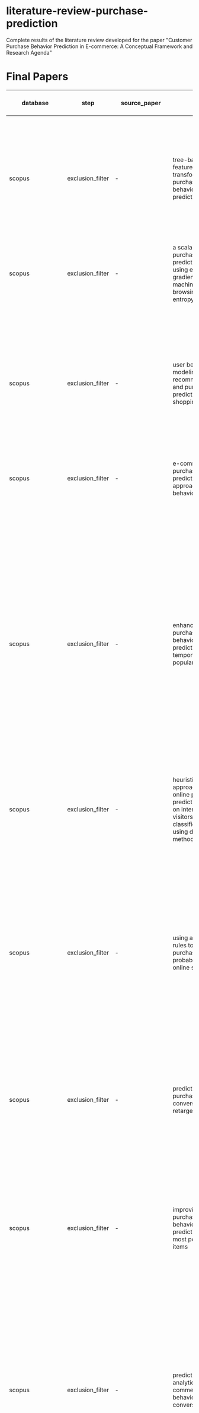 # literature-review-purchase-prediction
Complete results of the literature review developed for the paper "Customer Purchase Behavior Prediction in E-commerce: A Conceptual Framework and Research Agenda"

# Final Papers

| database            | step             | source_paper                                                                                                               | title                                                                                                                        | year | task                        |                          |                           |                              |                                       |                                        |                                     |                     |                             | applications                                                                                                                                                                                                                                                                                                                                                                                                                          | dataset description                                                                                                                                                                                                                                                                                                                                                                                                                                                                                                                                                                                                                                                                                                                                                                                                                                                                                                                                                                                                                                                                                                                                                           | dataset                              | feature construction   |                        |                        |                        | Contribution and Targeted Research Gap                                                                                                                                                                                                                                                                                                                                                                                                                                                                                                                          | predictive method                | algorithm                                                                                                                                                                                                                                                                                                                                                                                                                                                                                                                                                                                                                                                                                                                                                                                                                                                                                          | results                                                                                                                                                                                                                                                                                                                                                                                                                              |
| ------------------- | ---------------- | -------------------------------------------------------------------------------------------------------------------------- | ---------------------------------------------------------------------------------------------------------------------------- | ---- | --------------------------- | ------------------------ | ------------------------- | ---------------------------- | ------------------------------------- | -------------------------------------- | ----------------------------------- | ------------------- | --------------------------- | ------------------------------------------------------------------------------------------------------------------------------------------------------------------------------------------------------------------------------------------------------------------------------------------------------------------------------------------------------------------------------------------------------------------------------------- | ----------------------------------------------------------------------------------------------------------------------------------------------------------------------------------------------------------------------------------------------------------------------------------------------------------------------------------------------------------------------------------------------------------------------------------------------------------------------------------------------------------------------------------------------------------------------------------------------------------------------------------------------------------------------------------------------------------------------------------------------------------------------------------------------------------------------------------------------------------------------------------------------------------------------------------------------------------------------------------------------------------------------------------------------------------------------------------------------------------------------------------------------------------------------------- | ------------------------------------ | ---------------------- | ---------------------- | ---------------------- | ---------------------- | --------------------------------------------------------------------------------------------------------------------------------------------------------------------------------------------------------------------------------------------------------------------------------------------------------------------------------------------------------------------------------------------------------------------------------------------------------------------------------------------------------------------------------------------------------------- | -------------------------------- | -------------------------------------------------------------------------------------------------------------------------------------------------------------------------------------------------------------------------------------------------------------------------------------------------------------------------------------------------------------------------------------------------------------------------------------------------------------------------------------------------------------------------------------------------------------------------------------------------------------------------------------------------------------------------------------------------------------------------------------------------------------------------------------------------------------------------------------------------------------------------------------------------- | ------------------------------------------------------------------------------------------------------------------------------------------------------------------------------------------------------------------------------------------------------------------------------------------------------------------------------------------------------------------------------------------------------------------------------------ |
|                     |                  |                                                                                                                            |                                                                                                                              |      | task counter_amount_session | task counter_time_amount | task counter_product_time | task counter_session_product | task counter_budget_purchase_decision | task counter_product_purchase_decision | task counter_time_purchase_decision | task counter_intent | task counter_buying_session |                                                                                                                                                                                                                                                                                                                                                                                                                                       |                                                                                                                                                                                                                                                                                                                                                                                                                                                                                                                                                                                                                                                                                                                                                                                                                                                                                                                                                                                                                                                                                                                                                                               |                                      | feature construction A | feature construction R | feature construction P | feature construction L |                                                                                                                                                                                                                                                                                                                                                                                                                                                                                                                                                                 |                                  |                                                                                                                                                                                                                                                                                                                                                                                                                                                                                                                                                                                                                                                                                                                                                                                                                                                                                                    |                                                                                                                                                                                                                                                                                                                                                                                                                                      |
| scopus              | exclusion_filter | -                                                                                                                          | tree-based feature transformation for purchase behavior prediction                                                           | 2018 |                             |                          |                           |                              |                                       |                                        |                                     |                     | x                           | targeted marketing                                                                                                                                                                                                                                                                                                                                                                                                                    | Clickstream - Yoochoose (provides a large number of sessions from an online e-commerce retailer for RecSys 2015 Challenge [15]), Diginetica (CIKM Cup 2016)                                                                                                                                                                                                                                                                                                                                                                                                                                                                                                                                                                                                                                                                                                                                                                                                                                                                                                                                                                                                                   | Clickstream                          | X                      | -                      | -                      | -                      | feature engineering - feature transformation based on tree-ensemble to deal with complexity of highdimensional categorical variables                                                                                                                                                                                                                                                                                                                                                                                                                            | Classical Data Mining Classifier | tree ensemble model                                                                                                                                                                                                                                                                                                                                                                                                                                                                                                                                                                                                                                                                                                                                                                                                                                                                                | 0.68 recall                                                                                                                                                                                                                                                                                                                                                                                                                          |
| scopus              | exclusion_filter | -                                                                                                                          | a scalable purchase intention prediction system using extreme gradient boosting machines with browsing content entropy       | 2018 |                             |                          |                           |                              |                                       |                                        |                                     | x                   |                             | targeted marketing; offers awareness                                                                                                                                                                                                                                                                                                                                                                                                  | Clickstream & Transactions - The dataset contains 9,249,729 anonymous browsing sessions. 509,696 (5.51%) browsing sessions lead to ultimate customers’ purchase. 52,739 product viewing and purchasing transactions are recorded                                                                                                                                                                                                                                                                                                                                                                                                                                                                                                                                                                                                                                                                                                                                                                                                                                                                                                                                              | Clickstream & Transactions           | X                      | -                      | X                      | -                      | feature engineering - browsing contents and shopper orientations have not been engineered into feature space to predict purchase intent                                                                                                                                                                                                                                                                                                                                                                                                                         | Classical Data Mining Classifier | XGBoost - Extreme Gradient Boosting Machines with ensemble of decision trees                                                                                                                                                                                                                                                                                                                                                                                                                                                                                                                                                                                                                                                                                                                                                                                                                       | 34.5% F1                                                                                                                                                                                                                                                                                                                                                                                                                             |
| scopus              | exclusion_filter | -                                                                                                                          | user behaviour modeling, recommendations, and purchase prediction during shopping festivals                                  | 2018 |                             |                          |                           |                              |                                       |                                        |                                     |                     | x                           | layout personalization; stock management optimization; load balance optimization                                                                                                                                                                                                                                                                                                                                                      | Clickstream - anonymized online shopping logs of 47,906 users involving 236,809 items. 581,430 entries record users’ online shopping behaviours through JD websites or apps on November 10,11 and 12 in 2016                                                                                                                                                                                                                                                                                                                                                                                                                                                                                                                                                                                                                                                                                                                                                                                                                                                                                                                                                                  | Clickstream                          | X                      | -                      | -                      | -                      | short-term behavior modeling in single sessions                                                                                                                                                                                                                                                                                                                                                                                                                                                                                                                 | Collaborative Filtering          | matrix factorization method WR-MF;  Logistic regression for prediction                                                                                                                                                                                                                                                                                                                                                                                                                                                                                                                                                                                                                                                                                                                                                                                                                             | AUC 84% for category phone, above 75% for all categories                                                                                                                                                                                                                                                                                                                                                                             |
| scopus              | exclusion_filter | -                                                                                                                          | e-commerce purchase prediction approach by user behavior data                                                                | 2017 |                             |                          |                           |                              |                                       |                                        |                                     |                     | x                           | product recommendation; purchase trends discovery                                                                                                                                                                                                                                                                                                                                                                                     | Clickstream - Ali Mobile Recommendation Competition held in 2015 which consisted of the huge amount of the clicking behavior log from 10,000 mobile users in one month                                                                                                                                                                                                                                                                                                                                                                                                                                                                                                                                                                                                                                                                                                                                                                                                                                                                                                                                                                                                        | Clickstream                          | X                      | -                      | -                      | -                      | feature engineering for clickstream                                                                                                                                                                                                                                                                                                                                                                                                                                                                                                                             | Classical Data Mining Classifier | multinomial naive Bayes (MNB), independent features                                                                                                                                                                                                                                                                                                                                                                                                                                                                                                                                                                                                                                                                                                                                                                                                                                                | 82.91% F1                                                                                                                                                                                                                                                                                                                                                                                                                            |
| scopus              | exclusion_filter | -                                                                                                                          | enhancing purchase behavior prediction with temporally popular items                                                         | 2017 |                             |                          |                           |                              |                                       |                                        |                                     |                     | x                           | -                                                                                                                                                                                                                                                                                                                                                                                                                                     | RecSys 2015 Challenge provides a large number of sessions from an online e-commerce retailer [1]. Our experiment is based on this dataset. As shown in Table 1, the dataset is large-scale and extremely imbalanced. There are 33 million sessions and only 5.5% of those session is buy sessions.                                                                                                                                                                                                                                                                                                                                                                                                                                                                                                                                                                                                                                                                                                                                                                                                                                                                            | Clickstream                          | X                      | -                      | X                      | -                      | feature engineering - temporal popular items                                                                                                                                                                                                                                                                                                                                                                                                                                                                                                                    | Classical Data Mining Classifier | For Logistic Regression(LR), we use LibLinear†which is a library for the linear classification. The standard L2 regularization is used in the experiments. For Factorization Machines(FM), we use LibFM†† which is an implementation of factorization machines. Markov Chain Monte Carlo is used to learn the model. For Gradient Boosting decision tree(GB), we use the XGBoost††† library. We concentrate on the binary classification with the logistic loss function, and use tree boosters and L2 regularization term on weights                                                                                                                                                                                                                                                                                                                                                              | 33.14 F1                                                                                                                                                                                                                                                                                                                                                                                                                             |
| scopus              | exclusion_filter | -                                                                                                                          | heuristic approach to online purchase prediction based on internet store visitors classification using data mining methods   | 2017 |                             |                          |                           |                              |                                       |                                        |                                     |                     | x                           | targeted marketing                                                                                                                                                                                                                                                                                                                                                                                                                    | The data are full, but with very short coverage of online transactions in time. 428 unique visits in period from 24-08-2016 till 25-08-2016. Among them only 6 visits ended with a purchase (1,4%).                                                                                                                                                                                                                                                                                                                                                                                                                                                                                                                                                                                                                                                                                                                                                                                                                                                                                                                                                                           | Clickstream & Transactions           | X                      | -                      | -                      | -                      | provide guidelines with steps/heuristics for purchase prediction in E-commerce                                                                                                                                                                                                                                                                                                                                                                                                                                                                                  | Classical Data Mining Classifier | Rpart, Ctree, randomForest, glm, kknn                                                                                                                                                                                                                                                                                                                                                                                                                                                                                                                                                                                                                                                                                                                                                                                                                                                              | 99.53 Acc                                                                                                                                                                                                                                                                                                                                                                                                                            |
| scopus              | exclusion_filter | -                                                                                                                          | using association rules to assess purchase probability in online stores                                                      | 2017 |                             |                          |                           |                              |                                       |                                        |                                     |                     | x                           | targeted marketing; load balance optimization; real-time customer addressing in case of abandoned cars                                                                                                                                                                                                                                                                                                                                | We used data recorded in server logs from April 01 to September 30, 2014 (13 552 772 HTTP requests, 4 GB in total). The user session set contained 33 354 user sessions. Among them 6 171 sessions were classified as performed by innovative customers (466 of these sessions, i.e. 7.55 %, ended with a purchase), and 5 415 sessions were performed by traditional customers (including 207 sessions, i.e. 3.82 %, ended with a purchase).                                                                                                                                                                                                                                                                                                                                                                                                                                                                                                                                                                                                                                                                                                                                 | Clickstream                          | X                      | X                      | -                      | -                      | first application of association rule mining to reveal key customers during online sessions                                                                                                                                                                                                                                                                                                                                                                                                                                                                     | Classical Data Mining Classifier | association rule mining is based on A-priori algorithm; determining frequent k-element sets of events for different k; to identify these events in a user session which increase the probability of a product purchase based on support and confidence                                                                                                                                                                                                                                                                                                                                                                                                                                                                                                                                                                                                                                             | 92% Confidence that customers following specific patterns will buy in a session                                                                                                                                                                                                                                                                                                                                                      |
| scopus              | exclusion_filter | -                                                                                                                          | predicting online purchase conversion for retargeting                                                                        | 2017 |                             |                          | x                         |                              |                                       |                                        |                                     |                     |                             | targeted marketing                                                                                                                                                                                                                                                                                                                                                                                                                    | generated a dataset which is simulated based on real-world datasets including RecSys 2015. generated 0.6 billion page visits with 45 million product-relevant events based on these patterns                                                                                                                                                                                                                                                                                                                                                                                                                                                                                                                                                                                                                                                                                                                                                                                                                                                                                                                                                                                  | Clickstream                          | X                      | -                      | -                      | -                      | feature engineering and model - model the interdependency of product- and customer-level conversion patterns                                                                                                                                                                                                                                                                                                                                                                                                                                                    | Probabilistic Classifier         | Prediction: P r(c, p) = P r(ADOPT|Ec) ≈ P r(ADOPT|F1 c,p, F2 c,p, F3 c,p) - Naive Regression and Periodicity-aware Regression; P r(c, p)) is the probability of the customer c purchasing the product p at the time interval (i.e., [t0 : t0 + Δt]); to analyze browsing history Ec (a sequence of page visit events of c), we leverage three predictive factors Purchase Transition (F1 c,p - bought smartphone last week, probably will get phone case next week and not another smartphone), Browsing Ratio (F2 c,p - as a shopper makes more visits, he/she will be increasingly likely to purchase) and Browsing duration (F3 c,p - customers tend to take deliberation time [22] from a few hours to a few days in browsing p’s page until purchasing p while a large portion of customers with no specific intention of purchasing anything stops their browsing activity on p soon) from E | -                                                                                                                                                                                                                                                                                                                                                                                                                                    |
| scopus              | exclusion_filter | -                                                                                                                          | improving purchase behavior prediction with most popular items                                                               | 2017 |                             |                          |                           |                              |                                       |                                        |                                     |                     | x                           | # product recommendation (suggest products for customer’s shopping basket;  user, who is not registered and a temporary visitor, can be attracted by recommending him the discounted item if the user’s preference for this item is determined by his short-term browsing information); # layout personalization (order of results search query results based on preference analysis of customer; optimize disposition of products);  | RecSys 2015 Challenge provides a large number of sessions from an online e-commerce retailer[1]. Our experiment is based on this dataset. As shown in Table 1, the dataset is large-scale and extremely imbalanced. There are 33 million sessions and only 5.5% of those session is buy sessions.                                                                                                                                                                                                                                                                                                                                                                                                                                                                                                                                                                                                                                                                                                                                                                                                                                                                             | Clickstream                          | X                      | -                      | X                      | -                      | feature engineering - temporal popular items                                                                                                                                                                                                                                                                                                                                                                                                                                                                                                                    | Classical Data Mining Classifier | Logistic Regression (LR), Factorization Machines (FM)[8] and Gradient Boosting decision tree (GB)                                                                                                                                                                                                                                                                                                                                                                                                                                                                                                                                                                                                                                                                                                                                                                                                  | 0.341 F1                                                                                                                                                                                                                                                                                                                                                                                                                             |
| scopus              | exclusion_filter | -                                                                                                                          | predictive analytics  of  e-commerce  search  behavior  for conversion                                                       | 2017 |                             |                          |                           |                              |                                       |                                        |                                     |                     | x                           | targeted marketing                                                                                                                                                                                                                                                                                                                                                                                                                    |  weblogs from Walmart.com. The data in this study is from the search/browse component that tracks the customers’ searching and browsing behavior prior to an item being added to a shopping cart. 6,944,274 lines of records, each representing a search request sent to the U.S. based servers from 0:00 to 24:00 PDT on June 2, 2014                                                                                                                                                                                                                                                                                                                                                                                                                                                                                                                                                                                                                                                                                                                                                                                                                                        | Clickstream                          | X                      | X                      | X                      | -                      | feature engineering - variables derived from search behavior for random forest                                                                                                                                                                                                                                                                                                                                                                                                                                                                                  | Classical Data Mining Classifier | Random Forest and Logistic Regression                                                                                                                                                                                                                                                                                                                                                                                                                                                                                                                                                                                                                                                                                                                                                                                                                                                              | 76% acc                                                                                                                                                                                                                                                                                                                                                                                                                              |
| scopus              | exclusion_filter | -                                                                                                                          | application of neural network to predict purchases in online store                                                           | 2017 |                             |                          |                           |                              |                                       |                                        |                                     |                     | x                           | # product recommendation; # load balance optimization (providing customers characterized by the high probability of making a purchase with better quality of service (QoS) in terms of service time (e.g., by request priority queuing) under the server overload)                                                                                                                                                                    | data written in Web server logs from 1 April to 30 September 2014. HTTP requests were used to reconstruct user sessions. The set of user sessions contained 33,354 samples (873 buying sessions and 32,481 non-buying ones)                                                                                                                                                                                                                                                                                                                                                                                                                                                                                                                                                                                                                                                                                                                                                                                                                                                                                                                                                   | Clickstream                          | X                      | -                      | -                      | -                      | ANNs to learn relationships from user sessions reconstructed from low-level HTTP data                                                                                                                                                                                                                                                                                                                                                                                                                                                                           | Classical Data Mining Classifier | Neural Network Multilayer Perceptron with Backpropagation                                                                                                                                                                                                                                                                                                                                                                                                                                                                                                                                                                                                                                                                                                                                                                                                                                          | 99.6% acc                                                                                                                                                                                                                                                                                                                                                                                                                            |
| scopus              | exclusion_filter | -                                                                                                                          | investigating purchase conversion by uncovering online visit patterns                                                        | 2016 |                             |                          |                           |                              |                                       |                                        |                                     |                     | x                           | targeted marketing; product recommendation                                                                                                                                                                                                                                                                                                                                                                                            | The data contain information on the visit (Internet session) and purchase records of online shoppers at the website for a period of 16 months from February 2013 to May 2014.  11.2% resulted in purchase conversion.                                                                                                                                                                                                                                                                                                                                                                                                                                                                                                                                                                                                                                                                                                                                                                                                                                                                                                                                                         | Clickstream & Transactions           | X                      | X                      | -                      | -                      |  investigate online shopping dynamics across store visits and identify customers’ visit patterns as an important source of predictive information about their visit and purchase behaviors                                                                                                                                                                                                                                                                                                                                                                      | Probabilistic Classifier         | Bayesian approach; probability of purchase is based on a probability function; Bayesian  approach  and  use  the  Markov Chain  Monte  Carlo  (MCMC)  methods  to  estimate the  proposed  model                                                                                                                                                                                                                                                                                                                                                                                                                                                                                                                                                                                                                                                                                                   | The true positive hit rate is 0.17 (= 254/1,498) for Model 6 and 0.19 (= 288/1,498) for Model 8, and the true negative hit rate is 0.89 (= 10,574/11,826) for Model 6 and 0.91 (= 10,727/11,826) for Model 8                                                                                                                                                                                                                         |
| scopus              | exclusion_filter | -                                                                                                                          | purchase prediction using tmall-specific features                                                                            | 2016 |                             |                          |                           |                              |                                       | x                                      |                                     |                     |                             | product recommendation                                                                                                                                                                                                                                                                                                                                                                                                                | a dataset from the Tmall Recommendation Prize 2014, Season 1‡. The dataset contains 182,880 rows corresponding to user-brand action records, each point of which contains user ID, brand ID, action type, and date information. All user and brand IDs are hash-mapped and encrypted                                                                                                                                                                                                                                                                                                                                                                                                                                                                                                                                                                                                                                                                                                                                                                                                                                                                                          | Clickstream & Transactions           | X                      | -                      | -                      | -                      | feature engineering specifically for a website:  identifying Tmall-specific features                                                                                                                                                                                                                                                                                                                                                                                                                                                                            | Classical Data Mining Classifier | Prediction with Random Regression Forest (500 trees, bootstrap training, user/brand ID pairs as inputs and returns output values between 0 and 1 which are computed as the mean predicted regression targets of the trees in the forest,  1 if the user buys this brand at least once during the label span; otherwise, we set the label to 0) and SVD; measured over the course of 3 months accurately predicts a user purchase in the fourth month; Baselines (LR, NB, SVR and time-SVD)                                                                                                                                                                                                                                                                                                                                                                                                         | F1 14% RF                                                                                                                                                                                                                                                                                                                                                                                                                            |
| scopus              | exclusion_filter | -                                                                                                                          | repeat buyer prediction for e-commerce                                                                                       | 2016 |                             |                          |                           |                              |                                       |                                        | x                                   |                     |                             | targeted marketing                                                                                                                                                                                                                                                                                                                                                                                                                    | user activity log data                                                                                                                                                                                                                                                                                                                                                                                                                                                                                                                                                                                                                                                                                                                                                                                                                                                                                                                                                                                                                                                                                                                                                        | Clickstream & Transactions           | X                      | -                      | X                      | -                      | feature engineering for e-commerce purchase prediction                                                                                                                                                                                                                                                                                                                                                                                                                                                                                                          | Collaborative Filtering          | Factorization Machine [14], Logistic Regression [1], Random Forest, GBM [10], and XGBoost [6]                                                                                                                                                                                                                                                                                                                                                                                                                                                                                                                                                                                                                                                                                                                                                                                                      | 0.70 AUC                                                                                                                                                                                                                                                                                                                                                                                                                             |
| scopus              | exclusion_filter | -                                                                                                                          | portrait of an online shopper: understanding and predicting consumer behavior                                                | 2016 |                             | x                        |                           |                              |                                       |                                        |                                     |                     |                             | targeted marketing;                                                                                                                                                                                                                                                                                                                                                                                                                   | Yahoo Mail users in the US; Purchase confirmation e-mails received in Yahoo accounts of 20.1M users, who collectively made 121M purchases from several top retailers between February and September of 2014, amounting to total spending of 5.1B dollars. The dataset includes messages belonging exclusively to users who voluntarily opted-in for such studies. All the analysis has been performed in aggregate and on anonymized data; extract the list of purchased item names and the price of each item. The item name was used as input to a classifier that predicts the item category. We used a 3 levels deep, 1,733 node Pricegrabber taxonomy4 to categorize the items                                                                                                                                                                                                                                                                                                                                                                                                                                                                                           | Clickstream & Transactions           | X                      | -                      | -                      | -                      | purchase prediction based on features from purchase confirmation e-mails                                                                                                                                                                                                                                                                                                                                                                                                                                                                                        | Probabilistic Classifier         | Bayesian Network Classification                                                                                                                                                                                                                                                                                                                                                                                                                                                                                                                                                                                                                                                                                                                                                                                                                                                                    | 61% AUC for Amount; 63% for Time                                                                                                                                                                                                                                                                                                                                                                                                     |
| scopus              | exclusion_filter | -                                                                                                                          | multi-classes feature engineering with sliding window for purchase prediction in mobile commerce                             | 2016 |                             |                          |                           |                              |                                       | x                                      |                                     |                     |                             | product recommendation                                                                                                                                                                                                                                                                                                                                                                                                                | data is a table of 5,822,532,780 records, consisting of the behaviour logs of 5 million user towards 156 million items from 11/18/2014 to 12/18/2014. Each record is a user’s operation log upon an item, containing the behaviour types(click, collect, add to cart, buy), operating time and the user’s current location                                                                                                                                                                                                                                                                                                                                                                                                                                                                                                                                                                                                                                                                                                                                                                                                                                                    | Clickstream & Transactions           | X                      | X                      | -                      | -                      | feature engineering and data noise and unbalance handling                                                                                                                                                                                                                                                                                                                                                                                                                                                                                                       | Classical Data Mining Classifier | Gradient Boosting Decision Trees as the main model, which is referred to as GBDT[4], [5]. It combines weak learners into a single strong learner in an iterative way and can handle heterogeneous data; combine each model together by Logistic Regression, a linear model for classification problems. The results of every model and the offline test set are used as the input. After training we can get the blending model, which yields a binary output for each user-item record. Finally, we fetch top k record to submit, where k is a experience value                                                                                                                                                                                                                                                                                                                                   | F1 8.66%                                                                                                                                                                                                                                                                                                                                                                                                                             |
| scopus              | exclusion_filter | -                                                                                                                          | online footsteps to purchase: exploring consumer behaviors on online shopping sites                                          | 2015 |                             |                          |                           |                              |                                       |                                        |                                     |                     | x                           | layout personalization                                                                                                                                                                                                                                                                                                                                                                                                                | first dataset for the four online shopping sites (S1, S2, S3, and S4) containing the web access histories of all the consumers had been collected from Mar. 1st to Mar. 24th, 2014. The numbers of HTTP request logs for S1, S2, S3, and S4 are 79,375,439, 16,836,901, 5,062,218, and 3,348,474, respectively                                                                                                                                                                                                                                                                                                                                                                                                                                                                                                                                                                                                                                                                                                                                                                                                                                                                | Clickstream & Transactions           | X                      | -                      | -                      | -                      | benchmark with multiple online shops                                                                                                                                                                                                                                                                                                                                                                                                                                                                                                                            | Classical Data Mining Classifier | SVM with RBF Kernel                                                                                                                                                                                                                                                                                                                                                                                                                                                                                                                                                                                                                                                                                                                                                                                                                                                                                | S1 79 AUC; S2 84 AUC; S3 83 AUC; S4 82 AUC                                                                                                                                                                                                                                                                                                                                                                                           |
| scopus              | exclusion_filter | -                                                                                                                          | a study on prediction of user's tendency toward purchases in websites based on behavior models                               | 2014 |                             |                          |                           |                              |                                       |                                        |                                     |                     | x                           | product recommendation                                                                                                                                                                                                                                                                                                                                                                                                                | A training set consisted of 426335 transactions2 (equal to 50000 sessions) and a test set consisted of 44902 transactions (which consists of 10000 sessions)                                                                                                                                                                                                                                                                                                                                                                                                                                                                                                                                                                                                                                                                                                                                                                                                                                                                                                                                                                                                                  | Clickstream & Transactions           | X                      | X                      | -                      | -                      | feature engineering independent of product characteristics, as customers might not fit into a profile and buy multiple categories                                                                                                                                                                                                                                                                                                                                                                                                                               | Classical Data Mining Classifier | ConjunctiveRule, Ridor [7], and JRip from rule-based family, C4.5 [8], LMT (Logistic Model Trees) [9], ADTree (Alternating Decision Tree) [10], FT (Functional Trees) [11], RandomForest[12], and RandomTree from tree-based family, Logistic Regression, RBFNetwork (Radial-Basis Function Network), Multilayer Perceptron, SPegasos (SVM using stochastic gradient descent), and SVM from function-based family [13] have been tested; Weighted Voter KNN classification model to combine our classification models                                                                                                                                                                                                                                                                                                                                                                              | F1 97.2% KNN ensemble                                                                                                                                                                                                                                                                                                                                                                                                                |
| web_of_science      | exclusion_filter | -                                                                                                                          | changing perspectives: using graph metrics to predict purchase probabilities                                                 | 2018 |                             |                          |                           |                              |                                       |                                        |                                     |                     | x                           | -                                                                                                                                                                                                                                                                                                                                                                                                                                     | clickstream data of two large online retailers selling clothing and footwear, respectively; the first shop contains 58,545 unique users performing a total of 692,975 page views. Of all 80,184 sessions, 4,256 sessions (approx. 5.31%) result in a purchase by a user. The second shop has a lower visitor count of 18,759 users who account for 32,850 sessions and 475,500 page views                                                                                                                                                                                                                                                                                                                                                                                                                                                                                                                                                                                                                                                                                                                                                                                     | Clickstream & Transactions           | X                      | X                      | -                      | -                      | graph metrics for purchase prediction                                                                                                                                                                                                                                                                                                                                                                                                                                                                                                                           | Classical Data Mining Classifier | 23 graph measures to predict behavior with graph networks; centrality- and distance-based metrics; generalized linear logistic regression model (GLM) and two nonlinear tree-based models, which are random forest (RF) and gradient boosting machine (GB)                                                                                                                                                                                                                                                                                                                                                                                                                                                                                                                                                                                                                                         | dataset 1 clothes: 0.37 AUC; dataset 2 footwear: 0.31 AUC                                                                                                                                                                                                                                                                                                                                                                            |
| web_of_science      | exclusion_filter | -                                                                                                                          | clickstream & behavioral analysis with context awareness for e-commercial applications                                       | 2017 |                             |                          |                           |                              |                                       |                                        |                                     |                     | x                           | targeted marketing                                                                                                                                                                                                                                                                                                                                                                                                                    | clickstream data of the restaurant chosen by the user is used to predict whether the user will buy or not the items. If the user performs buy operation, the system recommends the user other suitable items that are usually bought with item recently chosen                                                                                                                                                                                                                                                                                                                                                                                                                                                                                                                                                                                                                                                                                                                                                                                                                                                                                                                | Clickstream & Transactions & Reviews | X                      | X                      | X                      | -                      | -                                                                                                                                                                                                                                                                                                                                                                                                                                                                                                                                                               | Classical Data Mining Classifier | Decision Tree                                                                                                                                                                                                                                                                                                                                                                                                                                                                                                                                                                                                                                                                                                                                                                                                                                                                                      | Prec 55%; Rec 57.89%                                                                                                                                                                                                                                                                                                                                                                                                                 |
| web_of_science      | exclusion_filter | -                                                                                                                          | predicting purchase proneness of anonymous user in mobile commerce                                                           | 2017 |                             |                          |                           |                              |                                       |                                        |                                     |                     | x                           | targeted marketing                                                                                                                                                                                                                                                                                                                                                                                                                    | data from an Internet insurance trading platform two weeks server log, sum to 1.5 million records                                                                                                                                                                                                                                                                                                                                                                                                                                                                                                                                                                                                                                                                                                                                                                                                                                                                                                                                                                                                                                                                             | Clickstream                          | X                      | -                      | -                      | -                      | short-term behavior modeling in single sessions                                                                                                                                                                                                                                                                                                                                                                                                                                                                                                                 | Classical Data Mining Classifier | Random Forest                                                                                                                                                                                                                                                                                                                                                                                                                                                                                                                                                                                                                                                                                                                                                                                                                                                                                      | 97.3 ACC                                                                                                                                                                                                                                                                                                                                                                                                                             |
| web_of_science      | exclusion_filter | -                                                                                                                          | predicting purchase behavior of e-commerce customer, one-stage or two-stage?                                                 | 2016 |                             |                          |                           |                              |                                       |                                        |                                     |                     | x                           | product recommendation; layout personalization                                                                                                                                                                                                                                                                                                                                                                                        | RecSys 2015 Challenge; 762,681 sessions, 3,000,009 clicks and 28,767 items in training dataset, 400 255,116 sessions, 1,000,004 clicks and 22,376 items in the validation dataset while 254,009 sessions, 1,000,000 clicks and 22,424 items in the testing dataset.                                                                                                                                                                                                                                                                                                                                                                                                                                                                                                                                                                                                                                                                                                                                                                                                                                                                                                           | Clickstream                          | X                      | -                      | -                      | -                      | short-term behavior modeling in single sessions                                                                                                                                                                                                                                                                                                                                                                                                                                                                                                                 | Classical Data Mining Classifier | Logistic Regression (LR), Factorization Machines (FM) and Gradient Boosting decision tree (GB)                                                                                                                                                                                                                                                                                                                                                                                                                                                                                                                                                                                                                                                                                                                                                                                                     | GB Two Session Prec 0.1433;  Session Recall 0.9414; Item Prec 0.1297; Item Recall 0.1348                                                                                                                                                                                                                                                                                                                                             |
| web_of_science      | exclusion_filter | -                                                                                                                          | intent-based recommendation for b2c e-commerce platforms                                                                     | 2014 |                             |                          |                           |                              |                                       | x                                      |                                     |                     |                             | product recommendation                                                                                                                                                                                                                                                                                                                                                                                                                | generated dataset                                                                                                                                                                                                                                                                                                                                                                                                                                                                                                                                                                                                                                                                                                                                                                                                                                                                                                                                                                                                                                                                                                                                                             | Clickstream & Transactions           | X                      | -                      | -                      | -                      | uses the theory of consumer psychology to provide relevant information to convert this shoe browser into a shoe buyer.                                                                                                                                                                                                                                                                                                                                                                                                                                          | Probabilistic Classifier         | Hidden Markov Model, Rules, Collaborative Filtering                                                                                                                                                                                                                                                                                                                                                                                                                                                                                                                                                                                                                                                                                                                                                                                                                                                | Error Rate 0.14%                                                                                                                                                                                                                                                                                                                                                                                                                     |
| ebscohost           | exclusion_filter | -                                                                                                                          | recognizing intentions of e-commerce consumers based on ant colony optimization simulation                                   | 2017 |                             |                          |                           |                              |                                       |                                        |                                     | x                   |                             | product recommendation; layout personalization                                                                                                                                                                                                                                                                                                                                                                                        | early stage of an electronic commerce website. We recorded 21,619 access and other operation records of 183 consumers. After cleaning the data, we obtained 10,723 records of 100 consumers accessing 100 commodity pages as effective data for this experiment.                                                                                                                                                                                                                                                                                                                                                                                                                                                                                                                                                                                                                                                                                                                                                                                                                                                                                                              | Clickstream & Transactions           | X                      | -                      | -                      | -                      | determine the intensity of user intent. This is the reason for low accuracy in user intent identification; consider uncertaintities and dynamics of user itent and identify the intensities of those intents to get better accuracy                                                                                                                                                                                                                                                                                                                             | Classical Data Mining Classifier | ant colony optimization simulation                                                                                                                                                                                                                                                                                                                                                                                                                                                                                                                                                                                                                                                                                                                                                                                                                                                                 | ACC 60% for predicting purchase intention                                                                                                                                                                                                                                                                                                                                                                                            |
| ebscohost           | exclusion_filter | -                                                                                                                          | session-based item recommendation in e-commerce: on short-term intents, reminders, trends and discounts                      | 2017 |                             |                          |                           |                              |                                       | x                                      |                                     |                     |                             | targeted marketing; product recommendation                                                                                                                                                                                                                                                                                                                                                                                            | log of user interactions on the e-commerce site Zalando during about 1 year.2 Actions were recorded for about 3.5 million users, which were identified through unique IDs based on cookies. The different types of actions that were made available to us include views of item detail pages, purchase actions, as well as add-to-cart and add-to-wishlist events. The recorded actions relate to more than 400,000 different shop items. For each item, we know various basic characteristics like the (anonymized) brand, the color, the item’s catalog categorization (i.e., if it belongs to shoes or shirts), and the price level compared to other items of the same category                                                                                                                                                                                                                                                                                                                                                                                                                                                                                           | Clickstream                          | X                      | X                      | X                      | X                      | feature engineering applied to deep learning - capture particular factors of customer behavior online                                                                                                                                                                                                                                                                                                                                                                                                                                                           | Deep Learning Classifier         | Neural Network and Deep Neural Network                                                                                                                                                                                                                                                                                                                                                                                                                                                                                                                                                                                                                                                                                                                                                                                                                                                             | Frequen 0.4 Hit Rate@10 and 0.28 MRR@10 ; Regular 0.39 Hit Rate@10 and 0.25 MRR@10;  Occasional 0.53 Hit Rate@10 and 0.32 MRR@10                                                                                                                                                                                                                                                                                                     |
| aislibrary          | exclusion_filter | -                                                                                                                          | generating consumer insights from big data clickstream information and the link with transaction-related shopping behavior   | 2017 |                             |                          |                           |                              |                                       |                                        |                                     | x                   |                             | targeted marketing                                                                                                                                                                                                                                                                                                                                                                                                                    | 30 million clickstream-based on over 81 million advertising channel clicks                                                                                                                                                                                                                                                                                                                                                                                                                                                                                                                                                                                                                                                                                                                                                                                                                                                                                                                                                                                                                                                                                                    | Clickstream & Transactions           | X                      | X                      |                        | -                      | find out if online shopping types can already be identified before the consumer enters the website                                                                                                                                                                                                                                                                                                                                                                                                                                                              | Classical Data Mining Classifier | K-Means Clustering / definition of customers likely to buy based on clustering and similarities                                                                                                                                                                                                                                                                                                                                                                                                                                                                                                                                                                                                                                                                                                                                                                                                    | The directed shopping types Buying and Searching show higher conversion rates (19.4% and 9.8% respectively) compared to the exploratory shopping type Browsing (6.7%).                                                                                                                                                                                                                                                               |
| aislibrary          | exclusion_filter | -                                                                                                                          | who will buy in the next visit?                                                                                              | 2017 |                             |                          |                           |                              |                                       |                                        |                                     |                     | x                           | targeted marketing                                                                                                                                                                                                                                                                                                                                                                                                                    | data from February 1 to March 31 in 2017. There were 393,537 visit sessions from 97,079 unique visitors. In our data set, there were 38,176 direct visit samples, 44,660 website advertising samples, and 10,381 product advertising samples. The remaining are from other ways (e.g., email).7                                                                                                                                                                                                                                                                                                                                                                                                                                                                                                                                                                                                                                                                                                                                                                                                                                                                               | Clickstream                          | X                      | X                      |                        | -                      | We do not find the study that explore the relationship among advertising, shopping behaviors and purchase in the next visit                                                                                                                                                                                                                                                                                                                                                                                                                                     | Classical Data Mining Classifier | Firthlogit Regression Mode                                                                                                                                                                                                                                                                                                                                                                                                                                                                                                                                                                                                                                                                                                                                                                                                                                                                         | no prediction result, just confirmations for hypothesis considerations                                                                                                                                                                                                                                                                                                                                                               |
| scopus              | exclusion_filter | -                                                                                                                          | generic framework to predict repeat behavior of customers using their transaction history                                    | 2016 |                             |                          |                           |                              |                                       | x                                      |                                     |                     |                             | targeted marketing; product recommendation                                                                                                                                                                                                                                                                                                                                                                                            | in Kaggle-AVS 1 data, transaction history of customers is available with the repeat behavior of a subset of customers. Attributes such as company and brand of product, storechain, purchase amount, etc. are provided. Analysis is done on 159,857 customers and 14 products, out of which 27% customers are labeled repeaters for some products (classimbalance ratio of 1:3). Features such as shown in Fig. 3, are extracted by our framework. Almost 100 features were selected to generate repeat behavior scores for selected customer-product pairs; To test the generality of our framework, we ran experiments on data provided by IJCAI-RBP 2 also. Data comprises of around 212,000 customers each in labeled and unlabeled sets. The target-entity is merchant with 1994 merchants present in dataset. This problem also has a high class-imbalance ratio(1:15)                                                                                                                                                                                                                                                                                                  | Clickstream & Transactions           | X                      |                        | X                      | -                      | calculates customer lifetime value to detect key customers to focus for targeted marketing                                                                                                                                                                                                                                                                                                                                                                                                                                                                      | Classical Data Mining Classifier | Logistic Regression                                                                                                                                                                                                                                                                                                                                                                                                                                                                                                                                                                                                                                                                                                                                                                                                                                                                                | Kaggle-AVS AuC of 0.594; IJCAI-15 AuC of 0.676                                                                                                                                                                                                                                                                                                                                                                                       |
| acm_digital_library | exclusion_filter | -                                                                                                                          | personalized purchase prediction of market baskets with wassersteinbased sequence matching                                   | 2019 |                             |                          |                           |                              |                                       | x                                      |                                     |                     |                             | product recommendation;stock management optimization; layout personalization                                                                                                                                                                                                                                                                                                                                                          | Simplified Instacart:We  retrieved  the  Instacart  groceriesdataset for analyzing market baskets.2This dataset includes3,214,874 orders with 49,688 different products grouped into134 categories (i. e., aisles). We first start with this simpler taskwhere, due to the category-based aggregation, the availableassortment becomes considerably smaller and where we expectonly small differences over our baselines. We included this anal-ysis intentionally in our paper as it later allows us to discussstrengths and weaknesses of our method                                                                                                                                                                                                                                                                                                                                                                                                                                                                                                                                                                                                                        | Transactions                         | X                      | -                      | -                      | X                      | extraction of rules based on latent features for product matching                                                                                                                                                                                                                                                                                                                                                                                                                                                                                               | Classical Data Mining Classifier | kNN and Wassersteinbased sequence matching                                                                                                                                                                                                                                                                                                                                                                                                                                                                                                                                                                                                                                                                                                                                                                                                                                                         | F1 0.779 for Bakery                                                                                                                                                                                                                                                                                                                                                                                                                  |
| acm_digital_library | exclusion_filter | -                                                                                                                          | modeling consumer buying decision for recommendation based on multitask deep learning                                        | 2018 |                             |                          |                           |                              |                                       | x                                      |                                     |                     |                             | product recommendation                                                                                                                                                                                                                                                                                                                                                                                                                |  7-day customer behavior sample data that in-cludes more than 10 million user clicks from Taobao.com. The totalnumber of customers is 24,634 and the average user clicks and buyis around 442.7 and 4.3. For each user in the dataset, almost all typesof behaviors (e.g., click, add-to-cart, buy, and look-at-comments)are collected. Besides, user’s profile (e.g., gender, age, and city) anditem’s attribute information (e.g., category, seller, brand, etc) arealso collected.                                                                                                                                                                                                                                                                                                                                                                                                                                                                                                                                                                                                                                                                                         | Clickstream & Transactions           | X                      | -                      | -                      | X                      |  However, none of them try toexplicitly model the buying decision process for product recommen-dation, especially in the context of a large scale e-commerce system.To the best of our knowledge, this is the first work focusing onmodeling the buying decision process in recommendation systems                                                                                                                                                                                                                                                              | Deep Learning Classifier         | long short-term memorynetworks (LSTM)                                                                                                                                                                                                                                                                                                                                                                                                                                                                                                                                                                                                                                                                                                                                                                                                                                                              | AUC 0.8589                                                                                                                                                                                                                                                                                                                                                                                                                           |
| acm_digital_library | exclusion_filter | -                                                                                                                          | online purchase prediction via multiscale modeling of behavior dynamics                                                      | 2019 |                             |                          |                           |                              |                                       | x                                      |                                     |                     |                             | product recommendation                                                                                                                                                                                                                                                                                                                                                                                                                | We experimented with three real-world on-line purchase datasets collected from JD.com (JD-1, JD-2 and JD-3)within the time period from 01/01/2015 to 06/30/2018. Each onlinepurchase record is in the format of (product category, user id, times-tamp). These datasets were collected with different data scales (i.e.,the number of users and purchases), reflective of different degreesof online purchase activities.                                                                                                                                                                                                                                                                                                                                                                                                                                                                                                                                                                                                                                                                                                                                                     | Transactions                         | X                      | -                      | -                      | X                      | -Toaddress these factors, we develop aGraphMulti-ScalePyramid Net-works (GMP) framework to fully exploit users’ latent behavioralpatterns with both multi-scale temporal dynamics and arbitraryinter-dependencies among product categories                                                                                                                                                                                                                                                                                                                      | Deep Learning Classifier         |  Context-Graph Neural Network                                                                                                                                                                                                                                                                                                                                                                                                                                                                                                                                                                                                                                                                                                                                                                                                                                                                      | AUC 82.33 Electronics                                                                                                                                                                                                                                                                                                                                                                                                                |
| acm_digital_library | exclusion_filter | -                                                                                                                          | a deep learning system for predicting size and fit in fashion ecommerce                                                      | 2019 |                             |                          |                           |                              |                                       | x                                      |                                     |                     |                             | product recommendation                                                                                                                                                                                                                                                                                                                                                                                                                |                                                                                                                                                                                                                                                                                                                                                                                                                                                                                                                                                                                                                                                                                                                                                                                                                                                                                                                                                                                                                                                                                                                                                                               | Transactions                         | X                      | -                      | -                      | X                      | collaborative filtering in personalized level, with size and width for fashion industry                                                                                                                                                                                                                                                                                                                                                                                                                                                                         | Deep Learning Classifier         | deep learning based content-collabora-tive                                                                                                                                                                                                                                                                                                                                                                                                                                                                                                                                                                                                                                                                                                                                                                                                                                                         | AUC 0.77 width                                                                                                                                                                                                                                                                                                                                                                                                                       |
| acm_digital_library | exclusion_filter | -                                                                                                                          | predicting outcomes of active sessions using multiaction motifs                                                              | 2019 |                             |                          |                           |                              |                                       |                                        |                                     |                     | x                           | real-time customer service (chatbot intervention) - real-time interventions such as pop-up offers, ad-vertisements and recommendations [35]. The effects are magnifiedin live interventions as they are more time consuming and morecostly compared to presenting offers or help on the screen. Thus,it is critical to make a well-informed decision of when and how tointervene                                                      | RecSys and JDdata.                                                                                                                                                                                                                                                                                                                                                                                                                                                                                                                                                                                                                                                                                                                                                                                                                                                                                                                                                                                                                                                                                                                                                            | Clickstream & Transactions           | X                      | -                      | X                      | -                      | alignment between motifs and                                                                                                                                                                                                                                                                                                                                                                                                                                                                                                                                    | Classical Data Mining Classifier | Logistic Regression                                                                                                                                                                                                                                                                                                                                                                                                                                                                                                                                                                                                                                                                                                                                                                                                                                                                                | AUC 0.95                                                                                                                                                                                                                                                                                                                                                                                                                             |
| acm_digital_library | exclusion_filter | -                                                                                                                          | Buying or Browsing?: Predicting Real-time Purchasing Intent using Attention-based Deep Network with Multiple Behavior        | 2019 |                             |                          |                           |                              |                                       |                                        | x                                   |                     |                             | real-time customer service; targeted marketing (offer time-limited coupons or create bundles of com-plementary products to push the users to complete their purchases)                                                                                                                                                                                                                                                                | We conduct the experiments on a large-scaleindustrial dataset collected from Taobao. The dataset contains nor-mal users’ daily interaction information when using our app, whichconsists of four subsets including the swipe-interactive behavior,tap-interactive behavior, browse-interactive behavior and also theuser profiles. We collect 800,000 users’ behavior for two weeks. Foreach user, we randomly truncate about 400 groups of samples onaverage. In total, we obtain 300 million groups of samples. Eachgroup contains the user profile feature, the user history feature,and the three sequences with length 256 (padding 0 for short ones)                                                                                                                                                                                                                                                                                                                                                                                                                                                                                                                    | Clickstream & Transactions           | -                      | -                      | -                      | X                      | our goal is to predict a user’ssubsequent purchasing behavior within a given time, while the goalof previous work is to predict the purchasing behavior within thesession. Our setting is more realistic because in reality we shouldpredict the future behavior based on the current incomplete session.Second, the key difference of our work is that we collect touch-interactive actions to capture the real-time user behavior patterns.As a result, we need to handle several data sources in our modelwhile previous work only deal with a single source | Deep Learning Classifier         | Gated Recurrent Neural Networks                                                                                                                                                                                                                                                                                                                                                                                                                                                                                                                                                                                                                                                                                                                                                                                                                                                                    | AUC 84.29                                                                                                                                                                                                                                                                                                                                                                                                                            |
| acm_digital_library | exclusion_filter | -                                                                                                                          | personalized bundle list recommendation                                                                                      | 2019 |                             |                          |                           |                              |                                       | x                                      |                                     |                     |                             | product recommendation                                                                                                                                                                                                                                                                                                                                                                                                                | We use three public datasets and one industrial dataset:Electro  and  Clothe  are  two  public  datasets  of  Amazon  in  [20]where bundles are generated from co-purchase records syntheti-cally. Steam is a public dataset where bundles are extracted fromvideo game distribution network in [22]. Taobao is an industrialdataset where we collect the real sales transaction of bundles fromthe online bundle list recommendation services.                                                                                                                                                                                                                                                                                                                                                                                                                                                                                                                                                                                                                                                                                                                               | Transactions                         | -                      | -                      | -                      | X                      |  thereare no studies about cross-bundle diversity. In this paper, we useSDPP as the tool to decompose the quality/diversity term. Most of the bundles in searchspace are low-quality, so we need a method to generate high-qualitycandidate bundles efficiently for each user                                                                                                                                                                                                                                                                                   | Deep Learning Classifier         | determinantal point processes (DPPs)  with LSTMs                                                                                                                                                                                                                                                                                                                                                                                                                                                                                                                                                                                                                                                                                                                                                                                                                                                   |                                                                                                                                                                                                                                                                                                                                                                                                                                      |
| -                   | backward         | tree-based feature transformation for purchase behavior prediction                                                         | Linear and Non-Linear Models for Purchase Prediction                                                                         | 2015 |                             |                          |                           |                              |                                       | x                                      |                                     |                     |                             | product recommendation (Such information is very important to an e-business as it can indicate not only which products to suggest to the user but also how it can encourage the user to become a buyer)                                                                                                                                                                                                                               |  RecSys Challenge 2015                                                                                                                                                                                                                                                                                                                                                                                                                                                                                                                                                                                                                                                                                                                                                                                                                                                                                                                                                                                                                                                                                                                                                        | Clickstream & Transactions           | X                      | X                      | -                      | -                      | -                                                                                                                                                                                                                                                                                                                                                                                                                                                                                                                                                               | Collaborative Filtering          | ME, Factorization Machine, MLP, ENSEMBLE (LR with outputs of other classifiers)                                                                                                                                                                                                                                                                                                                                                                                                                                                                                                                                                                                                                                                                                                                                                                                                                    | Score 53341.5 / Score based on number of correct predictions, which was defined by the competition                                                                                                                                                                                                                                                                                                                                   |
| -                   | backward         | tree-based feature transformation for purchase behavior prediction                                                         | Solving RecSys Challenge 2015 by Linear Models, Gradient Boosted Trees and Metric Optimization                               | 2015 |                             |                          |                           |                              |                                       | x                                      |                                     |                     |                             | -                                                                                                                                                                                                                                                                                                                                                                                                                                     |  RecSys Challenge 2015                                                                                                                                                                                                                                                                                                                                                                                                                                                                                                                                                                                                                                                                                                                                                                                                                                                                                                                                                                                                                                                                                                                                                        | Clickstream                          | X                      | -                      | -                      | -                      | -                                                                                                                                                                                                                                                                                                                                                                                                                                                                                                                                                               | Classical Data Mining Classifier | Linear Regression, Gradient Boosted Trees, Matrix Factorization                                                                                                                                                                                                                                                                                                                                                                                                                                                                                                                                                                                                                                                                                                                                                                                                                                    | The optimization techniques explained in Sections 3.6-3.7 improved the combination result to 20,180.9, which yielded our final result scoring 59,845 on the leaderboard                                                                                                                                                                                                                                                              |
| -                   | backward         | a scalable purchase intention prediction system using extreme gradient boosting machines with browsing content entropy     | Recsys challenge 2015: ensemble learning with categorical features                                                           | 2015 |                             |                          |                           | x                            |                                       |                                        |                                     |                     |                             | product recommendation; targeted marketing                                                                                                                                                                                                                                                                                                                                                                                            |  RecSys Challenge 2015                                                                                                                                                                                                                                                                                                                                                                                                                                                                                                                                                                                                                                                                                                                                                                                                                                                                                                                                                                                                                                                                                                                                                        | Clickstream                          | X                      | -                      | -                      | -                      | Ensemble learning for buying session and product predictions                                                                                                                                                                                                                                                                                                                                                                                                                                                                                                    | Classical Data Mining Classifier | Yandex’ proprietary machine learning tool called MatrixNet [3]. It is an implementation of gradient boosting [2] over oblivious decision trees [4]                                                                                                                                                                                                                                                                                                                                                                                                                                                                                                                                                                                                                                                                                                                                                 | AUC value of 0.85; item detection classifier achieves mean Jaccard measure of 0.765                                                                                                                                                                                                                                                                                                                                                  |
| -                   | backward         | a scalable purchase intention prediction system using extreme gradient boosting machines with browsing content entropy     | Purchase Prediction and Item Suggestion based on HTTP sessions in absence of User Information                                | 2015 |                             |                          |                           | x                            |                                       |                                        |                                     |                     |                             | product recommendation;                                                                                                                                                                                                                                                                                                                                                                                                               |  RecSys Challenge 2015 dataset consists of six months of user activity (clicks and buys) on an anonymous e-commerce website                                                                                                                                                                                                                                                                                                                                                                                                                                                                                                                                                                                                                                                                                                                                                                                                                                                                                                                                                                                                                                                   | Clickstream & Transactions           | X                      | -                      | -                      | -                      | short-term predictions                                                                                                                                                                                                                                                                                                                                                                                                                                                                                                                                          | Classical Data Mining Classifier | Random Forest                                                                                                                                                                                                                                                                                                                                                                                                                                                                                                                                                                                                                                                                                                                                                                                                                                                                                      | recalled 75% of true buy sessions at the cost of incorrectly including 25% of non-buy ones, as well as, a promising item suggestion method with a Jaccard index over 79%                                                                                                                                                                                                                                                             |
| -                   | backward         | user behaviour modeling, recommendations, and purchase prediction during shopping festivals                                | Predicting users’ purchasing behaviors using their browsing history                                                          | 2015 |                             |                          |                           |                              |                                       | x                                      |                                     |                     |                             | product recommendation;                                                                                                                                                                                                                                                                                                                                                                                                               | GlassesShop1 to gather users’ behaviour information on its web site. GlassesShop is a leading glasses online retailer whose customers mainly come from America and Europe. During the period of collecting data, users have not yet received any recommendation. We eventually gathered 73967 browsing records from 14157 users and 1563 purchases from 806 users between February and March 2012. Among these browsing and purchasing records, there are 701 distinct items in total                                                                                                                                                                                                                                                                                                                                                                                                                                                                                                                                                                                                                                                                                         | Clickstream & Transactions           | X                      | -                      | -                      | -                      | this is the first time of combining browsing data and purchasing data in e-commerce site with semi-supervised learning                                                                                                                                                                                                                                                                                                                                                                                                                                          | Collaborative Filtering          | applied item-based collaborative filtering in our experiment, and we compute item similarity instead of user similarity in our experiments                                                                                                                                                                                                                                                                                                                                                                                                                                                                                                                                                                                                                                                                                                                                                         |  0.125 F1                                                                                                                                                                                                                                                                                                                                                                                                                            |
| -                   | backward         | User behaviour modeling, recommendations, and purchase prediction during shopping festivals                                | Neural modeling of buying behaviour for E-commerce from clicking patterns                                                    | 2015 |                             |                          |                           | x                            |                                       |                                        |                                     |                     |                             | -                                                                                                                                                                                                                                                                                                                                                                                                                                     | YOOCH RecSys Challenge 2015OOSE                                                                                                                                                                                                                                                                                                                                                                                                                                                                                                                                                                                                                                                                                                                                                                                                                                                                                                                                                                                                                                                                                                                                               | Clickstream & Transactions           | X                      | -                      | -                      | X                      | feature learning - this is the first work in applying LSTM-BiRNN for clicks modeling in e-commerce using feature learning                                                                                                                                                                                                                                                                                                                                                                                                                                       | Deep Learning Classifier         | a bidirectional recurrent neural network (BiRNN) based on long-short-term memory (LSTM); The session model will output a list of buy-sessions, and base on these buy-sessions, the click model will identify the possible buy-items in the session                                                                                                                                                                                                                                                                                                                                                                                                                                                                                                                                                                                                                                                 | Score 47342 / Score based on number of correct predictions, which was defined by the competition                                                                                                                                                                                                                                                                                                                                     |
| -                   | backward         | e-commerce purchase prediction approach by user behavior data                                                              | A Method of Purchase Prediction Based on User Behavior Log                                                                   | 2015 |                             |                          | x                         |                              |                                       |                                        |                                     |                     |                             | -                                                                                                                                                                                                                                                                                                                                                                                                                                     | Ali Mobile Recommendation Competition held in 2015 which consisted of the behavior logs of items from mobile users in one month from Nov. 18, 2014 to Dec.18, 2014, and predict purchase behavior of O2O items in Dec.19, 2014                                                                                                                                                                                                                                                                                                                                                                                                                                                                                                                                                                                                                                                                                                                                                                                                                                                                                                                                                | Clickstream & Transactions           | X                      | X                      | -                      | -                      | The paper focus on the feature engineering and model ensemble                                                                                                                                                                                                                                                                                                                                                                                                                                                                                                   | Classical Data Mining Classifier | Random Forest and Gradient Boosting Decision Trees                                                                                                                                                                                                                                                                                                                                                                                                                                                                                                                                                                                                                                                                                                                                                                                                                                                 | 8.64% F1                                                                                                                                                                                                                                                                                                                                                                                                                             |
| -                   | backward         | e-commerce purchase prediction approach by user behavior data                                                              | Purchase Behavior Prediction in M-Commerce with an Optimized Sampling Methods                                                | 2015 |                             |                          |                           |                              |                                       | x                                      |                                     |                     |                             | product recommendation;                                                                                                                                                                                                                                                                                                                                                                                                               | Ali Mobile Recommendation Competition held in 2015 which consisted of the behavior logs of items from mobile users in one month from Nov. 18, 2014 to Dec.18, 2014, and predict purchase behavior of O2O items in Dec.19, 2014                                                                                                                                                                                                                                                                                                                                                                                                                                                                                                                                                                                                                                                                                                                                                                                                                                                                                                                                                | Clickstream & Transactions           | X                      | X                      | -                      | -                      | deal with class imbalance by undersampling method are considered, as it reduced the size of the training set and made the training process efficient; massive feature engineering                                                                                                                                                                                                                                                                                                                                                                               | Classical Data Mining Classifier | Gradient Boosting Decision Tree                                                                                                                                                                                                                                                                                                                                                                                                                                                                                                                                                                                                                                                                                                                                                                                                                                                                    | -                                                                                                                                                                                                                                                                                                                                                                                                                                    |
| -                   | backward         | e-commerce purchase prediction approach by user behavior data                                                              | Research on statistics-based model for E-commerce user purchase prediction                                                   | 2015 |                             |                          | x                         |                              |                                       |                                        |                                     |                     |                             | product recommendation; targeted marketing                                                                                                                                                                                                                                                                                                                                                                                            | ALIDATA DISCOVERY, 500 million action records from over 12 million distinct users                                                                                                                                                                                                                                                                                                                                                                                                                                                                                                                                                                                                                                                                                                                                                                                                                                                                                                                                                                                                                                                                                             | Clickstream & Transactions           | X                      | X                      | -                      | -                      | -                                                                                                                                                                                                                                                                                                                                                                                                                                                                                                                                                               | Classical Data Mining Classifier | Statistical Model based on Time and Rules; Random Forest                                                                                                                                                                                                                                                                                                                                                                                                                                                                                                                                                                                                                                                                                                                                                                                                                                           | 4.18 F1 statistical model                                                                                                                                                                                                                                                                                                                                                                                                            |
| -                   | backward         | enhancing purchase behavior prediction with temporally popular items                                                       | Learning Item Temporal Dynamics for Predicting Buying Sessions                                                               | 2016 |                             |                          |                           |                              |                                       |                                        |                                     |                     | x                           | product recommendation                                                                                                                                                                                                                                                                                                                                                                                                                | Yoochoose RecSys challenge dataset                                                                                                                                                                                                                                                                                                                                                                                                                                                                                                                                                                                                                                                                                                                                                                                                                                                                                                                                                                                                                                                                                                                                            | Clickstream & Transactions           | X                      | -                      | X                      | -                      | real-time and short-term prediction of buying session                                                                                                                                                                                                                                                                                                                                                                                                                                                                                                           | Classical Data Mining Classifier | Bagging classifier and NBTree. WEKA [16] allows to choose for Bagging different base-learn classifiers. 1R is a classifier that uses the minimum-error attribute for prediction, discretizing numeric attributes. RepTree is a decision tree algorithm. NBTree is a hybrid of decision trees with Naive Bayes classifiers learned from the instances that reach the leaves                                                                                                                                                                                                                                                                                                                                                                                                                                                                                                                         | F1 92.9%                                                                                                                                                                                                                                                                                                                                                                                                                             |
| -                   | backward         | heuristic approach to online purchase prediction based on internet store visitors classification using data mining methods | Predicting online user behaviour using deep learning algorithms                                                              | 2015 |                             |                          |                           | x                            |                                       |                                        |                                     |                     |                             | targeted marketing                                                                                                                                                                                                                                                                                                                                                                                                                    |  six months of records of user interaction with an e-commerce; 257 label product categories, we found 39561 pageviews, from 7469 distinct users                                                                                                                                                                                                                                                                                                                                                                                                                                                                                                                                                                                                                                                                                                                                                                                                                                                                                                                                                                                                                               | Clickstream & Transactions           | X                      | -                      | X                      | X                      | feature learning - this is the first time that deep architectures like DBN and DAE were applied to e-commerce platform for modelling user behaviour.                                                                                                                                                                                                                                                                                                                                                                                                            | Deep Learning Classifier         | Deep Belief Networks and Stacked Denoising auto-Encoders VS LR and RF                                                                                                                                                                                                                                                                                                                                                                                                                                                                                                                                                                                                                                                                                                                                                                                                                              | DBN 84% AUC; Autoencoder 86% AUC                                                                                                                                                                                                                                                                                                                                                                                                     |
| -                   | backward         | heuristic approach to online purchase prediction based on internet store visitors classification using data mining methods | Large Scale Purchase Prediction with Historical User Actions on B2C Online Retail Platform                                   | 2014 |                             |                          | x                         |                              |                                       |                                        |                                     |                     |                             | product recommendation; targeted marketing                                                                                                                                                                                                                                                                                                                                                                                            | r Tmall Recommendation Prize 2014; each user has about 50 action records, while each brand has about 20,000 action records; record date ranges from April to July (from 04-15 to 08-15, year unknown). For convenience, we have a month name convention for the 4-month long data                                                                                                                                                                                                                                                                                                                                                                                                                                                                                                                                                                                                                                                                                                                                                                                                                                                                                             | Clickstream & Transactions           | X                      | X                      | -                      | -                      | -                                                                                                                                                                                                                                                                                                                                                                                                                                                                                                                                                               | Classical Data Mining Classifier | LR BLending of (Logistic Regression, Random Forest, Gradient Boosting Regression Tree, Global Scoring)                                                                                                                                                                                                                                                                                                                                                                                                                                                                                                                                                                                                                                                                                                                                                                                             | F1Score 6.11%                                                                                                                                                                                                                                                                                                                                                                                                                        |
| -                   | backward         | Using association rules to assess purchase probability in online stores                                                    | A k-Nearest Neighbors method for classifying user sessions in e-commerce scenario                                            | 2015 |                             |                          |                           |                              |                                       |                                        |                                     |                     | x                           | targeted marketing                                                                                                                                                                                                                                                                                                                                                                                                                    | data recorded from 1 to 30 April 2014 was used. All user session data set contained 39,000 observations. This set was divided into two subsets: a training set and a test set. The training set was created by drawing 26,000 observations (among which 146 observations contained a purchase confirmation operation). The remaining 13,000 observations (including 72 observations with a purchase confirmation operation) were in the test set                                                                                                                                                                                                                                                                                                                                                                                                                                                                                                                                                                                                                                                                                                                              | Clickstream & Transactions           | X                      | X                      | -                      | -                      | application of kNN                                                                                                                                                                                                                                                                                                                                                                                                                                                                                                                                              | Classical Data Mining Classifier | KNN; proximity between user sessions was measured by using the Euclidean metric                                                                                                                                                                                                                                                                                                                                                                                                                                                                                                                                                                                                                                                                                                                                                                                                                    | 99.85% ACC                                                                                                                                                                                                                                                                                                                                                                                                                           |
| -                   | backward         | Using association rules to assess purchase probability in online stores                                                    | Classification of e-customer sessions based on Support Vector Machine                                                        | 2015 |                             |                          |                           |                              |                                       |                                        |                                     |                     | x                           | load balance optimization                                                                                                                                                                                                                                                                                                                                                                                                             | data recorded from 1 to 30 April 2014 was used. All user session data set contained 39,000 observations. This set was divided into two subsets: a training set and a test set. The training set was created by drawing 26,000 observations (among which 146 observations contained a purchase confirmation operation). The remaining 13,000 observations (including 72 observations with a purchase confirmation operation) were in the test set                                                                                                                                                                                                                                                                                                                                                                                                                                                                                                                                                                                                                                                                                                                              | Clickstream & Transactions           | X                      | X                      | -                      | -                      | reconstruct customer visits only from low-level HTTP data recorderd in web server logs                                                                                                                                                                                                                                                                                                                                                                                                                                                                          | Classical Data Mining Classifier | SVM                                                                                                                                                                                                                                                                                                                                                                                                                                                                                                                                                                                                                                                                                                                                                                                                                                                                                                | 99.94% ACC                                                                                                                                                                                                                                                                                                                                                                                                                           |
| -                   | backward         | purchase prediction using tmall-specific features                                                                          | Use Logistic Regression to predict user'behaviors                                                                            | 2014 |                             |                          |                           |                              |                                       | x                                      |                                     |                     |                             | product recommendation                                                                                                                                                                                                                                                                                                                                                                                                                | T-mall -The sparsity of the resulting dataset is 99.85% which contains 15000 users, 5000 items and 230000 user-item pair                                                                                                                                                                                                                                                                                                                                                                                                                                                                                                                                                                                                                                                                                                                                                                                                                                                                                                                                                                                                                                                      | Clickstream & Transactions           | X                      | -                      | -                      | -                      | -                                                                                                                                                                                                                                                                                                                                                                                                                                                                                                                                                               | Classical Data Mining Classifier | Logistic Regression                                                                                                                                                                                                                                                                                                                                                                                                                                                                                                                                                                                                                                                                                                                                                                                                                                                                                | 85% Hit Ratio (HitRatio as the metric for the Top-N recommendation. Our datasets were splitted into training part and testing part: for every user, the latest item she likes is selected as test data and other items are selected as training data. When make recommendation, we generate a list of N (N=10) items named R(u, t) for each user u at time t. If the test item appears in the recommendation list, we call it a hit) |
| -                   | backward         | changing perspectives: using graph metrics to predict purchase probabilities                                               | Modelling visit similarity using clickstream data: A supervised approach                                                     | 2014 |                             |                          |                           |                              |                                       |                                        |                                     |                     | x                           | layout personalization; targeted marketing                                                                                                                                                                                                                                                                                                                                                                                            | Data-Set I. The first data-set had 19, 737, 907 sessions. The number of purchases were 1444 giving us a conversion rate of 0.007%. The average click length was 2.7. Average time spent by users in a session was 186 seconds. Data-Set II. The second data-set had 211, 577 sessions. The number of purchases were 3459 giving us a conversion rate of 1.6%. The average click length was 11. Average time spent by users in a session was 298 seconds.                                                                                                                                                                                                                                                                                                                                                                                                                                                                                                                                                                                                                                                                                                                      | Clickstream & Transactions           | X                      | -                      | -                      | -                      | -                                                                                                                                                                                                                                                                                                                                                                                                                                                                                                                                                               | Classical Data Mining Classifier | classification is based on kNN algorithm based on a novel similarity metric. The similarity metric is computed as a Mahalanobis distance between two visitor sessions. The feature weights or covariance matrix is learnt from LMNN algorithm                                                                                                                                                                                                                                                                                                                                                                                                                                                                                                                                                                                                                                                      | F1 Data 1: 0.724; F1 Data 2: 0.718                                                                                                                                                                                                                                                                                                                                                                                                   |
| -                   | backward         | changing perspectives: using graph metrics to predict purchase probabilities                                               | From Amazon to Apple: Modeling Online Retail Sales, Purchase Incidence, and Visit Behavior                                   | 2014 | x                           |                          |                           |                              |                                       |                                        |                                     |                     |                             | -                                                                                                                                                                                                                                                                                                                                                                                                                                     | ComScore Data The data used in this study were collected during 2007 by comScore and made available by subscription via the Wharton Research Data Service (WRDS). The database comprises a subsample of approximately 100,000 members of a panel of over two million Internet users from across the United States. Members of the panel have software installed on individual machines in a household which passively captures all Web site visitation and online transaction activity. The smaller subsample is formed in a proprietary manner based on demographic variables so that it is a representative of the wider population of U.S. Internet users. The domain names of Web sites visited are recorded, along with the total number of page views (P) at each domain visited and the total duration (D) of the visit to a particular Web site. An indicator denotes whether each visit results in a purchase (B = 1), or not (B = 0)                                                                                                                                                                                                                                | Clickstream & Transactions           | X                      | -                      | -                      | -                      | handle of particular features with probabilistic classifier                                                                                                                                                                                                                                                                                                                                                                                                                                                                                                     | Probabilistic Classifier         | multivariate stochastic model - Bayesian - quad-variate stochastic mode                                                                                                                                                                                                                                                                                                                                                                                                                                                                                                                                                                                                                                                                                                                                                                                                                            | -3.7% in RMSE for Amazon and -2.4% RMSE for Vic Secret                                                                                                                                                                                                                                                                                                                                                                               |
| -                   | backward         | generating consumer insights from big data clickstream information and the link with transaction-related shopping behavior | Clickstream data as a source to uncover consumer shopping types in a large-scale online setting                              | 2016 |                             |                          |                           |                              |                                       |                                        |                                     | x                   |                             | targeted marketing; layout personalization                                                                                                                                                                                                                                                                                                                                                                                            | dataset from a leading European fashion e-commerce company and includes a total of almost 30 million clickstream journeys based on over 80 million lines of clicks from 11 advertising channels                                                                                                                                                                                                                                                                                                                                                                                                                                                                                                                                                                                                                                                                                                                                                                                                                                                                                                                                                                               | Clickstream                          | X                      | -                      | -                      | -                      | This paper is the first to link the off-site online channel journey of consumers with their underlying search patterns to establish a typology of search types in a large-scale setting.; These findings build initial evidence that off-site clickstream data can greatly contribute to the understanding of individual consumer behavior online                                                                                                                                                                                                               | Classical Data Mining Classifier | use a k-means clustering approach to categorize the consumer search patterns                                                                                                                                                                                                                                                                                                                                                                                                                                                                                                                                                                                                                                                                                                                                                                                                                       | We theoretically define and empirically validate four types of online shopping behaviors: Buying, Searching, Browsing and Bouncing                                                                                                                                                                                                                                                                                                   |
| -                   | forward          | e-commerce purchase prediction approach by user behavior data                                                              | Modeling User Purchase Preference Based on Implicit Feedback                                                                 | 2018 |                             |                          |                           |                              |                                       | x                                      |                                     |                     |                             | product recommendation                                                                                                                                                                                                                                                                                                                                                                                                                | dataset focuses on the anonymized behavior data of 10000 Taobao users in China, which is collected in one month and contains more than 12 million behavior records [15]. Each record consists of user id, item id, behavior type, item category and time                                                                                                                                                                                                                                                                                                                                                                                                                                                                                                                                                                                                                                                                                                                                                                                                                                                                                                                      | Clickstream & Transactions           | X                      | -                      | -                      | -                      | model user purchase preference based on implicit feedback, we need to convert the observed behavior signals into numerical values                                                                                                                                                                                                                                                                                                                                                                                                                               | Collaborative Filtering          |  Latent Factor Model (LFM) [8,13]                                                                                                                                                                                                                                                                                                                                                                                                                                                                                                                                                                                                                                                                                                                                                                                                                                                                  | 53% F1                                                                                                                                                                                                                                                                                                                                                                                                                               |
| -                   | forward          | using association rules to assess purchase probability in online stores                                                    | Real-time prediction of online shoppers’ purchasing intention using multilayer perceptron and LSTM recurrent neural networks | 2018 |                             |                          |                           |                              |                                       |                                        |                                     |                     | x                           | targeted marketing                                                                                                                                                                                                                                                                                                                                                                                                                    | dataset consists of feature vectors belonging to 12,330 sessions. The dataset was formed so that each session would belong to a different user in a 1-year period to avoid any tendency to a specific campaign, special day, user profile, or period. Of the 12,330 sessions in the dataset, 84.5% (10,422) were negative class samples that did not end with shopping, and the rest (1908) were positive class samples ending with shopping                                                                                                                                                                                                                                                                                                                                                                                                                                                                                                                                                                                                                                                                                                                                  | Clickstream                          | X                      | X                      | -                      | -                      | real-time predictions                                                                                                                                                                                                                                                                                                                                                                                                                                                                                                                                           | Deep Learning Classifier         | Neural Network and LSTM                                                                                                                                                                                                                                                                                                                                                                                                                                                                                                                                                                                                                                                                                                                                                                                                                                                                            | 87.94% F1 MLP; LSTM predicts abandonament probability. It gets 74% ACC with 1 page                                                                                                                                                                                                                                                                                                                                                   |
| -                   | forward          | application of neural network to predict purchases in online store                                                         | Classifying Purchase Decision Based on User Clickstream in E-Commerce Using Web Usage Mining                                 | 2017 |                             |                          |                           |                              |                                       | x                                      |                                     |                     |                             | targeted marketing; product recommendation                                                                                                                                                                                                                                                                                                                                                                                            | access behavior of ecommerce website users in February up to March 2017 which had been anonymized for privacy concern. The number of product categories used in this study were 15 product categories where two of them had no transaction; The pre-processing resulted in dataset of 2,566 sessions with seventeen combination of purchase decision of e-commerce                                                                                                                                                                                                                                                                                                                                                                                                                                                                                                                                                                                                                                                                                                                                                                                                            | Clickstream & Transactions           | X                      | X                      | -                      | -                      | These studies have not yet applied a multi-label classification technique that can classify multiple purchase decisions simultaneously                                                                                                                                                                                                                                                                                                                                                                                                                          | Classical Data Mining Classifier | SVM                                                                                                                                                                                                                                                                                                                                                                                                                                                                                                                                                                                                                                                                                                                                                                                                                                                                                                | 96.5% ACC for all categories                                                                                                                                                                                                                                                                                                                                                                                                         |
| -                   | forward          | purchase prediction using tmall-specific features                                                                          | Brand purchase prediction based on time-evolving user behaviors in e-commerce                                                | 2019 |                             |                          |                           |                              |                                       | x                                      |                                     |                     |                             | -                                                                                                                                                                                                                                                                                                                                                                                                                                     | We use a public dataset in IJCAI-15 Competition* as the raw data. The dataset contains anonymized user behavior logs and user attributes.24 Some records are shown in Table 1. The time span of the dataset is from May 11th to November 11th; the number of items in the data set is about 600 000, while the number of users is only about 30 000, showing a huge sparseness. This result shows that the purchase prediction for an item will be hard for finding users' behavior rules due to the sparseness. In the other hand, the number of brands in the data set is about 7000                                                                                                                                                                                                                                                                                                                                                                                                                                                                                                                                                                                        | Clickstream & Transactions           | X                      | -                      | X                      | -                      | feature engineering for time evolving features - evolving purchase behavior over time -  users' purchase intentions are different in different time                                                                                                                                                                                                                                                                                                                                                                                                             | Classical Data Mining Classifier | Logistic Regression                                                                                                                                                                                                                                                                                                                                                                                                                                                                                                                                                                                                                                                                                                                                                                                                                                                                                | promotion prediction 32% F1                                                                                                                                                                                                                                                                                                                                                                                                          |
| -                   | forward          | repeat buyer prediction for e-commerce                                                                                     | Your Click Knows It: Predicting User Purchase through Improved User-Item Pairwise Relationship                               | 2017 |                             |                          |                           |                              |                                       | x                                      |                                     |                     |                             | product recommendation                                                                                                                                                                                                                                                                                                                                                                                                                | (NAVER Shopping1 and RecSys20152 ) each of which contains both purchase record and click record of the same set of users. NAVER is a web portal that provides a platform for online shopping. We collect users’ click and purchase record for six months (Oct. 2016 ∼ Mar. 2017), and remove users with less than 8 purchases and 40 clicks. RecSys2015 dataset consists of sessions of clicks and purchases sequences extracted from an e-commerce website. Here, we assume each session as a user. We remove users with less than 8 purchases and 10 clicks. For both datasets, 1)                                                                                                                                                                                                                                                                                                                                                                                                                                                                                                                                                                                          | Clickstream & Transactions           | X                      | -                      | -                      | -                      |  Moreover, existing works still suffer from data sparsity problem as users’ purchase record is often scarce. To overcome the aforementioned limitations, we leverage users’ past click record overlooked by previous works, in conjunction with users’ purchase record;                                                                                                                                                                                                                                                                                         | Collaborative Filtering          | A pairwise learning-to-rank method / Collaborative Filtering                                                                                                                                                                                                                                                                                                                                                                                                                                                                                                                                                                                                                                                                                                                                                                                                                                       | AUC RecSys 0.8794; AUC NAVER 0.67808                                                                                                                                                                                                                                                                                                                                                                                                 |
| -                   | forward          | a study on prediction of user's tendency toward purchases in websites based on behavior models                             | Estimating product-choice probabilities from recency and frequency of page views                                             | 2016 |                             |                          |                           |                              |                                       | x                                      |                                     |                     |                             | stock management optimization; product recommendation                                                                                                                                                                                                                                                                                                                                                                                 | Each transaction in the data set corresponds to “page view (PV)” or “purchase” and contains information on time, customer ID, product ID and so on. The total number of customers involved in this data set is 44,080                                                                                                                                                                                                                                                                                                                                                                                                                                                                                                                                                                                                                                                                                                                                                                                                                                                                                                                                                         | Clickstream                          | X                      | -                      | -                      | -                      | Our optimization models create a probability table that satisfies monotonicity, convexity and concavity constraints with respect to recency and frequency, and overcomes the problem of a probability estimated from a small number of training samples is subject to unavoidable estimation errors                                                                                                                                                                                                                                                             | Classical Data Mining Classifier | Regression - Probability Table... Baselines: Logistic Regression and SVM                                                                                                                                                                                                                                                                                                                                                                                                                                                                                                                                                                                                                                                                                                                                                                                                                           | 43.62% F1                                                                                                                                                                                                                                                                                                                                                                                                                            |
| -                   | forward          | a study on prediction of user's tendency toward purchases in websites based on behavior models                             | A Latent-class Model for Estimating Product-choice Probabilities from Clickstream Data                                       | 2018 |                             |                          |                           |                              |                                       | x                                      |                                     |                     |                             | stock management optimization; product recommendation; targeted marketing                                                                                                                                                                                                                                                                                                                                                             | 56 categories of products that were purchased relatively frequently on the targeted e-commerce site. The clickstream data were collected during August– October 2015 from roughly 4 million customers, the top 1% of which in terms of the number of purchases were excluded as outliers. Each transaction in the data corresponds to either a “page view (PV)” or a “purchase” and contains information such as time, customer ID, and product ID; purchase data collected in September 2015 were used in the training phase and those collected in October 2015 were used in the test phase                                                                                                                                                                                                                                                                                                                                                                                                                                                                                                                                                                                 | Clickstream                          | X                      | -                      | -                      | -                      |  For this reason, its predictive performance could be further improved by integrating product heterogeneity into the MCC model. For this purpose, we propose a latent-class shape-restricted model by applying latent-class modeling [17, 23] to the MCC model                                                                                                                                                                                                                                                                                                  | Collaborative Filtering          | Latent Class Regression Model and EM                                                                                                                                                                                                                                                                                                                                                                                                                                                                                                                                                                                                                                                                                                                                                                                                                                                               | 42% F1                                                                                                                                                                                                                                                                                                                                                                                                                               |
| -                   | forward          | a study on prediction of user's tendency toward purchases in websites based on behavior models                             | Online-Purchasing Behavior Forecasting with a Firefly Algorithm-based SVM Model Considering Shopping Cart Use                | 2017 |                             |                          |                           |                              |                                       |                                        |                                     |                     | x                           | -                                                                                                                                                                                                                                                                                                                                                                                                                                     | the data involve all detailed log files, purchase data and shopping cart use data. The collected data cover from April 1st, 2013 to September 14th, 2013 (about five months); 3,006,524 visits and 1,267,757 purchases within the sampling period, this online furniture store is quite a hot website. Second, its conversion rate (about 42.17%) is much higher than other samples (e.g., 5% in Moe and Fader, 2004), implying this online store is quite successful                                                                                                                                                                                                                                                                                                                                                                                                                                                                                                                                                                                                                                                                                                         | Clickstream & Transactions           | X                      | X                      | -                      | -                      | this study especially fills in such a literature gap by considering the behavior of online shopping cart use as an important predictor for onlinepurchasing behavior                                                                                                                                                                                                                                                                                                                                                                                            | Classical Data Mining Classifier | Firefly Algorithm based SVM Model                                                                                                                                                                                                                                                                                                                                                                                                                                                                                                                                                                                                                                                                                                                                                                                                                                                                  |  percentage correctly classified (PCC) accuracy 0.7673                                                                                                                                                                                                                                                                                                                                                                               |
| -                   | forward          | session-based item recommendation in e-commerce: on short-term intents, reminders, trends and discounts                    | Predicting purchasing intent: Automatic Feature Learning using Recurrent Neural Networks                                     | 2018 |                             |                          |                           |                              |                                       |                                        |                                     |                     | x                           | targeted marketing; product recommendation (create bundles of complementary products to push the user to complete their purchase)                                                                                                                                                                                                                                                                                                     | The RecSys 2015 Challenge [2] and the Retail Rocket Kaggle [25] datasets provide anonymous Ecommerce clickstream data well suited to testing purchase prediction models. Both datasets are reasonable in size - consisting of 9.2 million and 1.4 million user sessions respectively. These sessions are anonymous and consist of a chronological sequence of time-stamped events describing user interactions (clicks) with content while browsing and shopping online. The logic used to mark the start and end of a user session is dataset-specific - the RecSys 2015 dataset contains more sessions with a small item catalogue while the Retail Rocket dataset contains less sessions with an item catalogue 5x larger than the RecSys 2015 dataset. Both datasets contain a very high proportion of short length sessions (<= 3 events), making this problem setting quite difficult for RNNs to solve. The Retail Rocket dataset contains much longer sessions when measured by duration - the RecSys 2015 user sessions are much shorter in duration. In summary, the datasets differ in important respects, and provide a good test of model generalization ability | Clickstream & Transactions           | X                      | -                      | -                      | X                      | feature learning  The ability of Deep Learning to discover good representations without explicit feature engineering is well-known                                                                                                                                                                                                                                                                                                                                                                                                                              | Deep Learning Classifier         | RNN, GRU, LSTM                                                                                                                                                                                                                                                                                                                                                                                                                                                                                                                                                                                                                                                                                                                                                                                                                                                                                     | AUC LSTM RecSys 0.839; LSTM Retail Rocket 0.838                                                                                                                                                                                                                                                                                                                                                                                      |
| -                   | forward          | generic framework to predict repeat behavior of customers using their transaction history                                  | Fast Online 'Next Best Offers' using Deep Learning                                                                           | 2019 |                             |                          |                           |                              |                                       | x                                      |                                     |                     |                             | targeted marketing (’right’ offer, given to a customer at ’right’ time)                                                                                                                                                                                                                                                                                                                                                               | PAKDD [6] and Instacart [4] data sets. PAKDD has 22 million transaction records including 0.3 million impression records. The built model predicts whether a customer will click the given advertisement. Instacart has 2,06,209 users with 50,000 products, where the built model predicts whether a particular customer will buy a particular product. The model can be used for all products, to predict products in a customer’s basket for next order. The model is built on the initial data set in Startup Interface discussed in Section 3.1. We have extrapolated the impression records of PAKDD, to generate large number of impression records. These impression records are played as stream and fed to real time interfaces of iPrescribe. These records are sorted on clock time, so it simulates the behaviour of user clicks on transaction system. Similarly, test data of Instacart consisting of user records is simulated as stream to benchmark real time interfaces                                                                                                                                                                                    | Clickstream & Transactions           | X                      | -                      | -                      | X                      | real-time configurable system for buying session prediction based on ensemble                                                                                                                                                                                                                                                                                                                                                                                                                                                                                   | Deep Learning Classifier         | iPrescribe uses ensemble of machine learning (gradient boosting, XGBoost [15]), and deep learning (Long Short Term Memory (LSTM) [26]) with optimisation to avoid having to store and process user-histories for every prediction                                                                                                                                                                                                                                                                                                                                                                                                                                                                                                                                                                                                                                                                  |  AUC=0.67 and F-score=0.3843                                                                                                                                                                                                                                                                                                                                                                                                         |